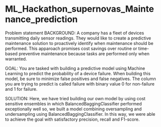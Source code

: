 # ML_Hackathon_supernovas_Maintenance_prediction
Problem statement
BACKGROUND:
A company has a fleet of devices transmitting daily sensor readings. They would like to create a predictive maintenance solution to proactively identify when maintenance should be performed. This apparoach promises cost savings over routine or time-based preventive maintenance because tasks are performed only when warranted.

GOAL:
You are tasked with building a predictive model using Machine Learning to predict the probability of a device failure. When building this model, be sure to minimize false positives and false negatives. The column you are trying to predict is called failure with binary value 0 for non-failure and 1 for failure.

SOLUTION:
Here, we have tried building our own model by using cost sensitive ensembles in which BalancedBaggingClassifier performed exceptionally well so, we built a model combining  oversampling and undersampling using BalancedBaggingClassifier. In this way, we were able to achieve the goal with satisfactory precision, recall and F1-score.
